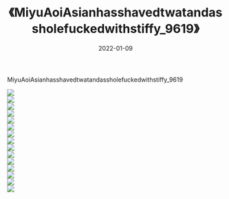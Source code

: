 ﻿---
layout: post
title:  《MiyuAoiAsianhasshavedtwatandassholefuckedwithstiffy_9619》
date:   2022-01-09
img: http://imgx.orgx.ga/漏D/2022/MiyuAoiAsianhasshavedtwatandassholefuckedwithstiffy_9619/000.jpg
categories: [美女, 清纯, 唯美]
---

MiyuAoiAsianhasshavedtwatandassholefuckedwithstiffy_9619

  ![](http://imgx.orgx.ga/漏D/2022/MiyuAoiAsianhasshavedtwatandassholefuckedwithstiffy_9619/001.jpg) <br> ![](http://imgx.orgx.ga/漏D/2022/MiyuAoiAsianhasshavedtwatandassholefuckedwithstiffy_9619/002.jpg) <br> ![](http://imgx.orgx.ga/漏D/2022/MiyuAoiAsianhasshavedtwatandassholefuckedwithstiffy_9619/003.jpg) <br> ![](http://imgx.orgx.ga/漏D/2022/MiyuAoiAsianhasshavedtwatandassholefuckedwithstiffy_9619/004.jpg) <br> ![](http://imgx.orgx.ga/漏D/2022/MiyuAoiAsianhasshavedtwatandassholefuckedwithstiffy_9619/005.jpg) <br> ![](http://imgx.orgx.ga/漏D/2022/MiyuAoiAsianhasshavedtwatandassholefuckedwithstiffy_9619/006.jpg) <br> ![](http://imgx.orgx.ga/漏D/2022/MiyuAoiAsianhasshavedtwatandassholefuckedwithstiffy_9619/007.jpg) <br> ![](http://imgx.orgx.ga/漏D/2022/MiyuAoiAsianhasshavedtwatandassholefuckedwithstiffy_9619/008.jpg) <br> ![](http://imgx.orgx.ga/漏D/2022/MiyuAoiAsianhasshavedtwatandassholefuckedwithstiffy_9619/009.jpg) <br> ![](http://imgx.orgx.ga/漏D/2022/MiyuAoiAsianhasshavedtwatandassholefuckedwithstiffy_9619/010.jpg) <br> ![](http://imgx.orgx.ga/漏D/2022/MiyuAoiAsianhasshavedtwatandassholefuckedwithstiffy_9619/011.jpg) <br> ![](http://imgx.orgx.ga/漏D/2022/MiyuAoiAsianhasshavedtwatandassholefuckedwithstiffy_9619/012.jpg) <br> ![](http://imgx.orgx.ga/漏D/2022/MiyuAoiAsianhasshavedtwatandassholefuckedwithstiffy_9619/013.jpg) <br> ![](http://imgx.orgx.ga/漏D/2022/MiyuAoiAsianhasshavedtwatandassholefuckedwithstiffy_9619/014.jpg) <br> ![](http://imgx.orgx.ga/漏D/2022/MiyuAoiAsianhasshavedtwatandassholefuckedwithstiffy_9619/015.jpg) <br>